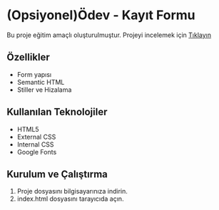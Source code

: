 # (Opsiyonel)Ödev - Kayıt Formu
Bu proje eğitim amaçlı oluşturulmuştur.
Projeyi incelemek için [Tıklayın](https://nefiinef.github.io/patika_hafta_2/kayıt-formu/)

## Özellikler
* Form yapısı
* Semantic HTML
* Stiller ve Hizalama

## Kullanılan Teknolojiler
- HTML5
- External CSS
- Internal CSS
- Google Fonts

## Kurulum ve Çalıştırma
1. Proje dosyasını bilgisayarınıza indirin.
2. index.html dosyasını tarayıcıda açın.
